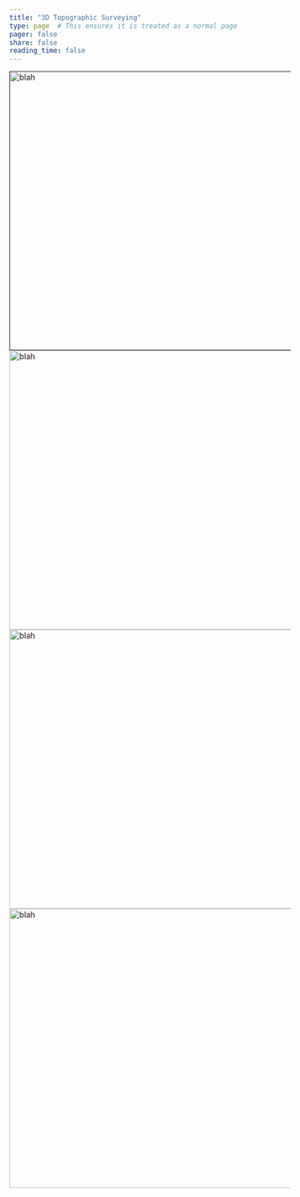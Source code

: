 ```yaml
---
title: "3D Topographic Surveying"
type: page  # This ensures it is treated as a normal page
pager: false
share: false
reading_time: false
---
```


<a href="" target="">
    <img src="/media/dateland_dem2.png" alt="blah" width="600" height="500">
  </a> 

<a href="https://ps2.d2s.org/sharepotree?file_id=d6056396-4bde-48ae-a745-f5f131f57405" target="">
    <img src="/media/scr_screenshot.png" alt="blah" width="600" height="500">
  </a> 


<a href="https://ps2.d2s.org/sharepotree?file_id=188f6623-c18b-4829-adbb-571ae038e834" target="">
    <img src="/media/hole_17.png" alt="blah" width="600" height="500">
  </a>

<a href="https://viewer.copc.io?state=381c861efb8fc737530a0ab8b2273785b47e0827fef4ac03b0ae5a21ee0ad5f2" target="">
    <img src="/media/Swetnam1.jpg" alt="blah" width="600" height="500">
  </a>


